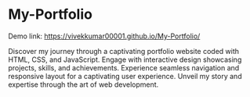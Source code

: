 # My-Portfolio


Demo link: https://vivekkumar00001.github.io/My-Portfolio/



Discover my journey through a captivating portfolio website coded with HTML, CSS, and JavaScript. Engage with interactive design showcasing projects, skills, and achievements. Experience seamless navigation and responsive layout for a captivating user experience. Unveil my story and expertise through the art of web development.
